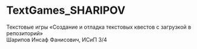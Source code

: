 # TextGames_SHARIPOV
Текстовые игры
«Создание и отладка текстовых квестов с загрузкой в репозиторий» <br>
Шарипов Инсаф Фанисович, ИСиП 3/4
